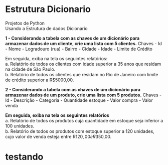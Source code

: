# Estrutura Dicionario
Projetos de Python <br/>
Usando a Estrutura de dados Dicionario<br/>

<strong>1 -	Considerando a tabela com as chaves de um dicionário para armazenar dados de um cliente, crie uma lista com 5 clientes.</strong>
Chaves - Id - Nome - Logradouro (rua) - Bairro - Cidade - Idade - Limite de Crédito<br/>

Em seguida, exiba na tela os seguintes relatórios:<br/>
a.	Relatório de todos os clientes com idade superior a 35 anos que residam na cidade de São Paulo.<br/>
b.	Relatório de todos os clientes que residam no Rio de Janeiro com limite de crédito superior a R$5000,00.<br/>


<strong>2 -	Considerando a tabela com as chaves de um dicionário para armazenar dados de um produto, crie uma lista com 5 produtos.</strong>
Chaves - Id - Descrição - Categoria - Quantidade estoque - Valor compra - Valor venda<br/>

<strong>Em seguida, exiba na tela os seguintes relatórios</strong><br/>
a.	Relatório de todos os produtos cuja quantidade em estoque seja inferior a 100 unidades.<br/>
b.	Relatório de todos os produtos com estoque superior a 120 unidades, cujo valor de venda esteja entre R$120,00 e R$350,00.

# testando 


